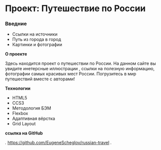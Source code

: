 # Проект: Путешествие по России

### Введние
* Ссылки на источники
* Путь из города в город
* Картинки и фотографии

**О проекте**

Здесь находится проект о путешествии по России. 
На данном сайте вы увидите инетерсные иллюстрации , ссылки на полезную информацию, фотографии самых красивых мест России.
Погрузитесь в мир путешествий вместе с авторами!

**Технологии**

* HTML5
* CCS3
* Методология БЭМ
* Flexbox
* Адаптивная вёрстка
* Grid Layout


**ссылка на GitHub**

*.* https://github.com/EugeneScheglov/russian-travel *.*


